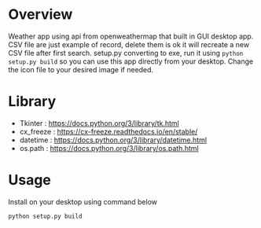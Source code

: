 # Overview

Weather app using api from openweathermap that built in GUI desktop app. CSV file are just example of record, delete them is ok it will recreate a new CSV file after first search. setup.py converting to exe, run it using `python setup.py build` so you can use this app directly from your desktop. Change the icon file to your desired image if needed.


# Library 
* Tkinter : https://docs.python.org/3/library/tk.html
* cx_freeze : https://cx-freeze.readthedocs.io/en/stable/
* datetime : https://docs.python.org/3/library/datetime.html
* os.path : https://docs.python.org/3/library/os.path.html


# Usage
Install on your desktop using command below <br>
```bash 
python setup.py build
